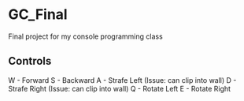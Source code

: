 # GC_Final
Final project for my console programming class

Controls
---------

W - Forward
S - Backward
A - Strafe Left (Issue: can clip into wall)
D - Strafe Right (Issue: can clip into wall)
Q - Rotate Left
E - Rotate Right

